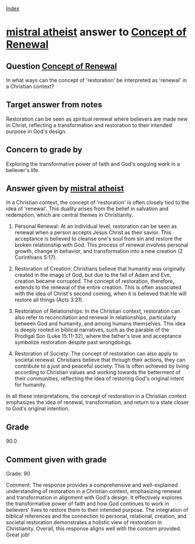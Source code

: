 
[Index](../../index.md)
# [mistral atheist](../../answering_models/mistral_atheist.md) answer to [Concept of Renewal](../../questions/Concept_of_Renewal.md)

## Question [Concept of Renewal](../../questions/Concept_of_Renewal.md)
In what ways can the concept of 'restoration' be interpreted as 'renewal' in a Christian context?

## Target answer from notes
Restoration can be seen as spiritual renewal where believers are made new in Christ, reflecting a transformation and restoration to their intended purpose in God's design.

## Concern to grade by
Exploring the transformative power of faith and God's ongoing work in a believer's life.

## Answer given by [mistral atheist](../../answering_models/mistral_atheist.md)
 In a Christian context, the concept of 'restoration' is often closely tied to the idea of 'renewal'. This duality arises from the belief in salvation and redemption, which are central themes in Christianity.

1. Personal Renewal: At an individual level, restoration can be seen as renewal when a person accepts Jesus Christ as their savior. This acceptance is believed to cleanse one's soul from sin and restore the broken relationship with God. This process of renewal involves personal growth, change in behavior, and transformation into a new creation (2 Corinthians 5:17).

2. Restoration of Creation: Christians believe that humanity was originally created in the image of God, but due to the fall of Adam and Eve, creation became corrupted. The concept of restoration, therefore, extends to the renewal of the entire creation. This is often associated with the idea of Christ's second coming, when it is believed that He will restore all things (Acts 3:21).

3. Restoration of Relationships: In the Christian context, restoration can also refer to reconciliation and renewal in relationships, particularly between God and humanity, and among humans themselves. This idea is deeply rooted in biblical narratives, such as the parable of the Prodigal Son (Luke 15:11-32), where the father's love and acceptance symbolize restoration despite past wrongdoings.

4. Restoration of Society: The concept of restoration can also apply to societal renewal. Christians believe that through their actions, they can contribute to a just and peaceful society. This is often achieved by living according to Christian values and working towards the betterment of their communities, reflecting the idea of restoring God's original intent for humanity.

In all these interpretations, the concept of restoration in a Christian context emphasizes the idea of renewal, transformation, and return to a state closer to God's original intention.

## Grade
90.0

## Comment given with grade
Grade: 90

Comment: The response provides a comprehensive and well-explained understanding of restoration in a Christian context, emphasizing renewal and transformation in alignment with God's design. It effectively explores the transformative power of faith and how God continues to work in believers' lives to restore them to their intended purpose. The integration of biblical references and the connection to personal, relational, creation, and societal restoration demonstrates a holistic view of restoration in Christianity. Overall, this response aligns well with the concern provided. Great job!
